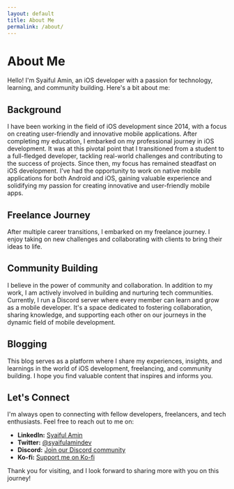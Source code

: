 ```yaml
---
layout: default
title: About Me
permalink: /about/
---
```


# About Me

Hello! I'm Syaiful Amin, an iOS developer with a passion for technology, learning, and community building. Here's a bit about me:

## Background

I have been working in the field of iOS development since 2014, with a focus on creating user-friendly and innovative mobile applications. After completing my education, I embarked on my professional journey in iOS development. It was at this pivotal point that I transitioned from a student to a full-fledged developer, tackling real-world challenges and contributing to the success of projects. Since then, my focus has remained steadfast on iOS development. I’ve had the opportunity to work on native mobile applications for both Android and iOS, gaining valuable experience and solidifying my passion for creating innovative and user-friendly mobile apps.

## Freelance Journey

After multiple career transitions, I embarked on my freelance journey. I enjoy taking on new challenges and collaborating with clients to bring their ideas to life.

## Community Building

I believe in the power of community and collaboration. In addition to my work, I am actively involved in building and nurturing tech communities. Currently, I run a Discord server where every member can learn and grow as a mobile developer. It's a space dedicated to fostering collaboration, sharing knowledge, and supporting each other on our journeys in the dynamic field of mobile development.

## Blogging

This blog serves as a platform where I share my experiences, insights, and learnings in the world of iOS development, freelancing, and community building. I hope you find valuable content that inspires and informs you.

## Let's Connect

I'm always open to connecting with fellow developers, freelancers, and tech enthusiasts. Feel free to reach out to me on:

- **LinkedIn:** [Syaiful Amin](https://www.linkedin.com/in/sayfullamin)
- **Twitter:** [@syaifulamindev](https://twitter.com/syaifulamindev)
- **Discord:** [Join our Discord community](https://discord.com/invite/Tkr8TgqAqf)
- **Ko-fi:** [Support me on Ko-fi](https://ko-fi.com/syaifulamin)

Thank you for visiting, and I look forward to sharing more with you on this journey!